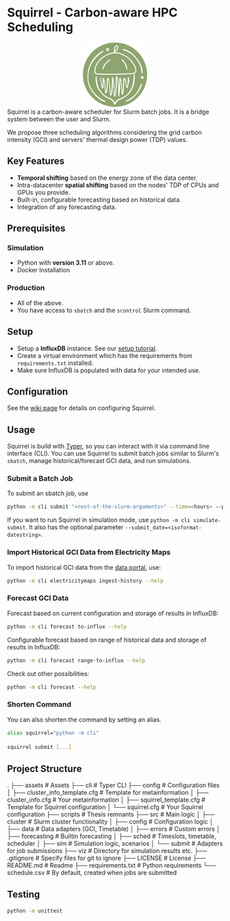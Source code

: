 # Squirrel - Carbon-aware HPC Scheduling
<div align="center">
<img src="assets\logo-500px.png" alt="drawing" width="150"/>
</div>
Squirrel is a carbon-aware scheduler for Slurm batch jobs. It is a bridge system between the user and Slurm.

We propose three scheduling algorithms considering the grid carbon intensity (GCI) and servers' thermal design power (TDP) values.

## Key Features
- **Temporal shifting** based on the energy zone of the data center.
- Intra-datacenter **spatial shifting** based on the nodes' TDP of CPUs and GPUs you provide.
- Built-in, configurable forecasting based on historical data.
- Integration of any forecasting data.

## Prerequisites

### Simulation
- Python with **version 3.11** or above.
- Docker Installation

### Production
- All of the above.
- You have access to `sbatch` and the `scontrol` Slurm command.

## Setup
- Setup a **InfluxDB** instance. See our [setup tutorial](https://github.com/Weitspringer/squirrel-hpc/wiki/InfluxDB-Setup).
- Create a virtual environment which has the requirements from `requirements.txt` installed.
- Make sure InfluxDB is populated with data for your intended use.

## Configuration

See the [wiki page](https://github.com/Weitspringer/squirrel-hpc/wiki/Configuration) for details on configuring Squirrel.

## Usage

Squirrel is build with [Typer](https://typer.tiangolo.com/), so you can interact with it via command line interface (CLI).
You can use Squirrel to submit batch jobs similar to Slurm's `sbatch`, manage historical/forecast GCI data, and run simulations.

### Submit a Batch Job

To submit an sbatch job, use 
```bash
python -m cli submit "<rest-of-the-slurm-arguments>" --time=<hours> --partition=<partition_names> --gpus-per-node=[type:]<number>
```

If you want to run Squirrel in simulation mode, use `python -m cli simulate-submit`. It also has the optional parameter `--submit_date=<isoformat-datestring>`.

### Import Historical GCI Data from Electricity Maps
To import historical GCI data from the [data portal](https://www.electricitymaps.com/data-portal), use:
```bash
python -m cli electricitymaps ingest-history --help
```

### Forecast GCI Data
Forecast based on current configuration and storage of results in InfluxDB:
```bash
python -m cli forecast to-influx --help
```
Configurable forecast based on range of historical data and storage of results in InfluxDB:
```bash
python -m cli forecast range-to-influx --help
```
Check out other possibilities:
```bash
python -m cli forecast --help
```

### Shorten Command

You can also shorten the command by setting an alias.

```bash
alias squirrel="python -m cli"

squirrel submit [...]
```

## Project Structure
.
├── assets                          # Assets
├── cli                             # Typer CLI
├── config                          # Configuration files
│   ├── cluster_info_template.cfg   # Template for metainformation
│   ├── cluster_info.cfg            # Your metainformation
│   ├── squirrel_template.cfg       # Template for Squirrel configuration
│   └── squirrel.cfg                # Your Squirrel configuration
├── scripts                         # Thesis remnants
├── src                             # Main logic
│   ├── cluster                     # Slurm cluster functionality
│   ├── config                      # Configuration logic
│   ├── data                        # Data adapters (GCI, Timetable)
│   ├── errors                      # Custom errors
│   ├── forecasting                 # Builtin forecasting
│   ├── sched                       # Timeslots, timetable, scheduler
│   ├── sim                         # Simulation logic, scenarios
│   └── submit                      # Adapters for job submissions
├── viz                             # Directory for simulation results etc.
├── .gitignore                      # Specify files for git to ignore
├── LICENSE                         # License
├── README.md                       # Readme
├── requirements.txt                # Python requirements
└── schedule.csv                    # By default, created when jobs are submitted

## Testing

```bash
python -m unittest
```

